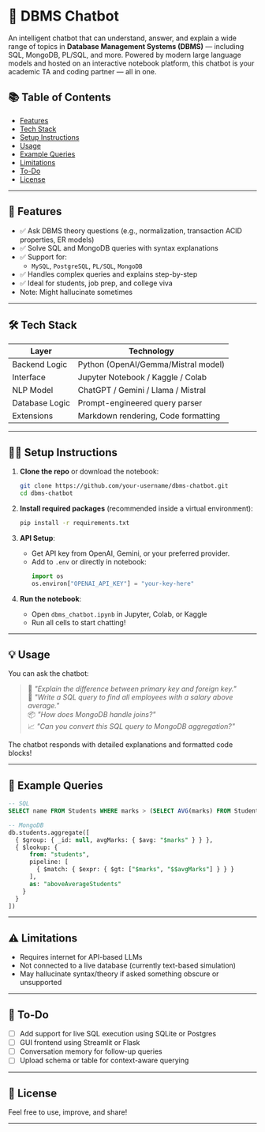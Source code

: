 
# 💬 DBMS Chatbot

An intelligent chatbot that can understand, answer, and explain a wide range of topics in **Database Management Systems (DBMS)** — including SQL, MongoDB, PL/SQL, and more. Powered by modern large language models and hosted on an interactive notebook platform, this chatbot is your academic TA and coding partner — all in one.

## 📚 Table of Contents

- [Features](#-features)
- [Tech Stack](#-tech-stack)
- [Setup Instructions](#-setup-instructions)
- [Usage](#-usage)
- [Example Queries](#-example-queries)
- [Limitations](#-limitations)
- [To-Do](#-to-do)
- [License](#-license)



---

## 🌟 Features

- ✅ Ask DBMS theory questions (e.g., normalization, transaction ACID properties, ER models)
- ✅ Solve SQL and MongoDB queries with syntax explanations
- ✅ Support for:
  - `MySQL`, `PostgreSQL`, `PL/SQL`, `MongoDB`
- ✅ Handles complex queries and explains step-by-step
- ✅ Ideal for students, job prep, and college viva
- Note: Might hallucinate sometimes

---

## 🛠️ Tech Stack

| Layer          | Technology                             |
|----------------|----------------------------------------|
| Backend Logic  | Python (OpenAI/Gemma/Mistral model)    |
| Interface      | Jupyter Notebook / Kaggle / Colab      |
| NLP Model      | ChatGPT / Gemini / Llama / Mistral     |
| Database Logic | Prompt-engineered query parser         |
| Extensions     | Markdown rendering, Code formatting    |

---

## 🧑‍💻 Setup Instructions

1. **Clone the repo** or download the notebook:
   ```bash
   git clone https://github.com/your-username/dbms-chatbot.git
   cd dbms-chatbot
   ```

2. **Install required packages** (recommended inside a virtual environment):
   ```bash
   pip install -r requirements.txt
   ```

3. **API Setup**:
   - Get API key from OpenAI, Gemini, or your preferred provider.
   - Add to `.env` or directly in notebook:
     ```python
     import os
     os.environ["OPENAI_API_KEY"] = "your-key-here"
     ```

4. **Run the notebook**:
   - Open `dbms_chatbot.ipynb` in Jupyter, Colab, or Kaggle
   - Run all cells to start chatting!

---

## 💡 Usage

You can ask the chatbot:

> 🧠 *"Explain the difference between primary key and foreign key."*  
> 🧮 *"Write a SQL query to find all employees with a salary above average."*  
> 📦 *"How does MongoDB handle joins?"*  
> 📈 *"Can you convert this SQL query to MongoDB aggregation?"*

The chatbot responds with detailed explanations and formatted code blocks!

---

## 💬 Example Queries

```sql
-- SQL
SELECT name FROM Students WHERE marks > (SELECT AVG(marks) FROM Students);

-- MongoDB
db.students.aggregate([
  { $group: { _id: null, avgMarks: { $avg: "$marks" } } },
  { $lookup: {
      from: "students",
      pipeline: [
        { $match: { $expr: { $gt: ["$marks", "$$avgMarks"] } } }
      ],
      as: "aboveAverageStudents"
    }
  }
])
```

---

## ⚠️ Limitations

- Requires internet for API-based LLMs
- Not connected to a live database (currently text-based simulation)
- May hallucinate syntax/theory if asked something obscure or unsupported

---

## 🧠 To-Do

- [ ] Add support for live SQL execution using SQLite or Postgres
- [ ] GUI frontend using Streamlit or Flask
- [ ] Conversation memory for follow-up queries
- [ ] Upload schema or table for context-aware querying

---

## 📄 License

Feel free to use, improve, and share!

---
